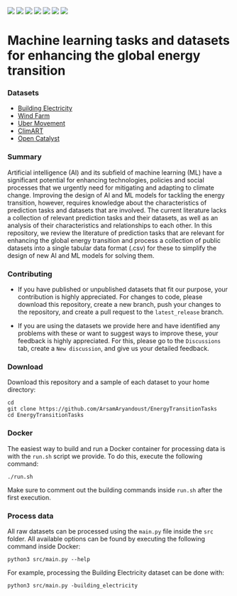 <img src="https://img.shields.io/badge/Building_Electricity-preparing-red"/> <img src="https://img.shields.io/badge/Wind_Farm-preparing-red"/> <img src="https://img.shields.io/badge/Generation_Scheduling-preparing-red"/> <img src="https://img.shields.io/badge/Uber_Movement-preparing-red"/> <img src="https://img.shields.io/badge/ClimART-preparing-red"/> <img src="https://img.shields.io/badge/Climate_Downscaling-preparing-red"/> <img src="https://img.shields.io/badge/Open_Catalyst-preparing-red"/>

# Machine learning tasks and datasets for enhancing the global energy transition

### Datasets

* [Building Electricity](https://github.com/ArsamAryandoust/EnergyTransitionTasks/tree/master/datasets/BuildingElectricity)
* [Wind Farm](https://github.com/ArsamAryandoust/EnergyTransitionTasks/tree/master/datasets/WindFarm)
* [Uber Movement](https://github.com/ArsamAryandoust/EnergyTransitionTasks/tree/master/datasets/UberMovement)
* [ClimART](https://github.com/ArsamAryandoust/EnergyTransitionTasks/tree/master/datasets/ClimART)
* [Open Catalyst](https://github.com/ArsamAryandoust/EnergyTransitionTasks/tree/master/datasets/OpenCatalyst)


### Summary
 
Artificial intelligence (AI) and its subfield of machine learning (ML) have a 
significant potential for enhancing technologies, policies and social processes 
that we urgently need for mitigating and adapting to climate change. Improving the 
design of AI and ML models for tackling the energy transition, however, requires 
knowledge about the characteristics of prediction tasks and datasets that are involved. 
The current literature lacks a collection of relevant prediction tasks and their 
datasets, as well as an analysis of their characteristics and relationships to each 
other. In this repository, we review the literature of prediction tasks that are 
relevant for enhancing the global energy transition and process a collection of 
public datasets into a single tabular data format (.csv) for these to simplify the 
design of new AI and ML models for solving them.


### Contributing

* If you have published or unpublished datasets that fit our purpose, your contribution
is highly appreciated. For changes to code, please download this repository, create 
a new branch, push your changes to the repository, and create a pull request to 
the `latest_release` branch.

* If you are using the datasets we provide here and have identified any problems 
with these or want to suggest ways to improve these, your feedback is highly 
appreciated. For this, please go to the `Discussions` tab, create a `New discussion`,
and give us your detailed feedback.


### Download

Download this repository and a sample of each dataset to your home directory:

```
cd 
git clone https://github.com/ArsamAryandoust/EnergyTransitionTasks
cd EnergyTransitionTasks
```


### Docker

The easiest way to build and run a Docker container for processing data is with 
the `run.sh` script we provide. To do this, execute the following command:

```
./run.sh
```

Make sure to comment out the building commands inside `run.sh` after the first
execution.


### Process data

All raw datasets can be processed using the `main.py` file inside the `src` folder.
All available options can be found by executing the following command inside Docker:
```
python3 src/main.py --help
```

For example, processing the Building Electricity dataset can be done with:
```
python3 src/main.py -building_electricity
```



